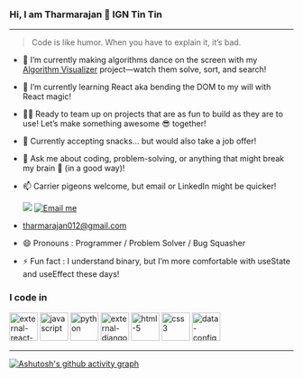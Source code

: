 ### Hi, I am Tharmarajan 👋 IGN Tin Tin

___



> Code is like humor. When you have to explain it, it’s bad.

- 🔭 I’m currently making algorithms dance on the screen with my [Algorithm Visualizer]([https://algorithmvisualizer.in/](https://algorithm-visualizer-v1jh.vercel.app/)) project—watch them solve, sort, and search!
- 🌱 I’m currently learning React aka bending the DOM to my will with React magic!
- 👯‍♂️ Ready to team up on projects that are as fun to build as they are to use! Let’s make something awesome 😎 together!
- 🍪 Currently accepting snacks… but would also take a job offer!
- 💬 Ask me about coding, problem-solving, or anything that might break my brain 🤯 (in a good way)!
- 📫 Carrier pigeons welcome, but email or LinkedIn might be quicker!
  <br>
  
  [<img src="https://img.shields.io/badge/LinkedIn-0077B5?style=for-the-badge&logo=linkedin&logoColor=white" />](https://www.linkedin.com/in/tharmarajan/)
[![Email me](https://img.shields.io/badge/📬_Email_me-blue?style=for-the-badge)](mailto:tharmarajan012@gmail.com)
 - tharmarajan012@gmail.com

- 😄 Pronouns : Programmer / Problem Solver / Bug Squasher
- ⚡ Fun fact : I understand binary, but I’m more comfortable with useState and useEffect these days!

### I code in
<img width="50" height="50" src="https://img.icons8.com/external-tal-revivo-color-tal-revivo/96/external-react-a-javascript-library-for-building-user-interfaces-logo-color-tal-revivo.png" alt="external-react-a-javascript-library-for-building-user-interfaces-logo-color-tal-revivo"/> <img width="50" height="50" src="https://img.icons8.com/fluency/48/javascript.png" alt="javascript"/> <img width="50" height="50" src="https://img.icons8.com/fluency/50/python.png" alt="python"/> <img width="50" height="50" src="https://img.icons8.com/external-tal-revivo-shadow-tal-revivo/50/external-django-a-high-level-python-web-framework-that-encourages-rapid-development-logo-shadow-tal-revivo.png" alt="external-django-a-high-level-python-web-framework-that-encourages-rapid-development-logo-shadow-tal-revivo"/> <img width="50" height="50" src="https://img.icons8.com/color/50/html-5.png" alt="html-5"/> <img width="50" height="50" src="https://img.icons8.com/fluency/50/css3.png" alt="css3"/> <img width="50" height="50" src="https://img.icons8.com/fluency/50/data-configuration.png" alt="data-configuration"/>

___

[![Ashutosh's github activity graph](https://github-readme-activity-graph.vercel.app/graph?username=tintino7&bg_color=1f1f1f&color=999e4c&line=09d732&point=157fc1&area=true&hide_border=true)](https://github.com/ashutosh00710/github-readme-activity-graph)
<!--
**tintino7/tintino7** is a ✨ _special_ ✨ repository because its `README.md` (this file) appears on your GitHub profile.

Here are some ideas to get you started:

- 🔭 I’m currently working on ...
- 🌱 I’m currently learning ...
- 👯 I’m looking to collaborate on ...
- 🤔 I’m looking for help with ...
- 💬 Ask me about ...
- 📫 How to reach me: ...
- 😄 Pronouns: ...
- ⚡ Fun fact: ...
-->
